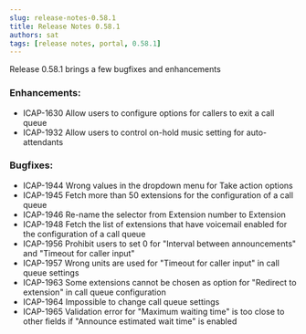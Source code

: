 ```yaml
---
slug: release-notes-0.58.1
title: Release Notes 0.58.1
authors: sat
tags: [release notes, portal, 0.58.1]
---
```


Release 0.58.1 brings a few bugfixes and enhancements

### Enhancements:

- ICAP-1630 Allow users to configure options for callers to exit a call queue
- ICAP-1932 Allow users to control on-hold music setting for auto-attendants

<!--truncate-->
### Bugfixes:
- ICAP-1944 Wrong values in the dropdown menu for Take action options
- ICAP-1945 Fetch more than 50 extensions for the configuration of a call queue
- ICAP-1946 Re-name the selector from Extension number to Extension
- ICAP-1948 Fetch the list of extensions that have voicemail enabled for the configuration of a call queue
- ICAP-1956 Prohibit users to set 0 for "Interval between announcements" and "Timeout for caller input"
- ICAP-1957 Wrong units are used for "Timeout for caller input" in call queue settings
- ICAP-1963 Some extensions cannot be chosen as option for "Redirect to extension" in call queue configuration
- ICAP-1964 Impossible to change call queue settings
- ICAP-1965 Validation error for "Maximum waiting time" is too close to other fields if "Announce estimated wait time" is enabled
